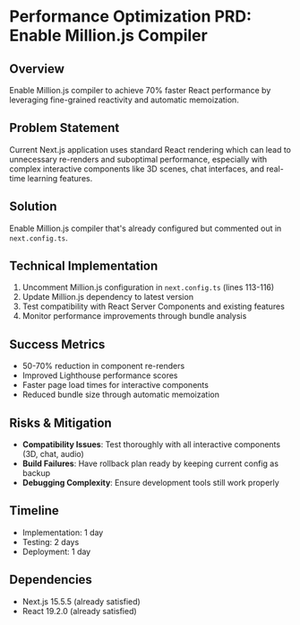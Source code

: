 # Performance Optimization PRD: Enable Million.js Compiler

## Overview
Enable Million.js compiler to achieve 70% faster React performance by leveraging fine-grained reactivity and automatic memoization.

## Problem Statement
Current Next.js application uses standard React rendering which can lead to unnecessary re-renders and suboptimal performance, especially with complex interactive components like 3D scenes, chat interfaces, and real-time learning features.

## Solution
Enable Million.js compiler that's already configured but commented out in `next.config.ts`.

## Technical Implementation
1. Uncomment Million.js configuration in `next.config.ts` (lines 113-116)
2. Update Million.js dependency to latest version
3. Test compatibility with React Server Components and existing features
4. Monitor performance improvements through bundle analysis

## Success Metrics
- 50-70% reduction in component re-renders
- Improved Lighthouse performance scores
- Faster page load times for interactive components
- Reduced bundle size through automatic memoization

## Risks & Mitigation
- **Compatibility Issues**: Test thoroughly with all interactive components (3D, chat, audio)
- **Build Failures**: Have rollback plan ready by keeping current config as backup
- **Debugging Complexity**: Ensure development tools still work properly

## Timeline
- Implementation: 1 day
- Testing: 2 days  
- Deployment: 1 day

## Dependencies
- Next.js 15.5.5 (already satisfied)
- React 19.2.0 (already satisfied)